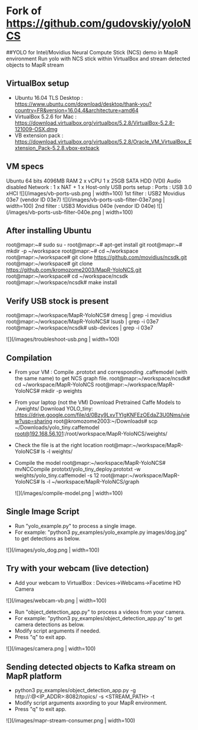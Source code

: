 ﻿# Fork of https://github.com/gudovskiy/yoloNCS
##YOLO for Intel/Movidius Neural Compute Stick (NCS) demo in MapR environment
Run yolo with NCS stick within VirtualBox and stream detected objects to MapR stream

## VirtualBox setup
* Ubuntu 16.04 TLS Desktop : https://www.ubuntu.com/download/desktop/thank-you?country=FR&version=16.04.4&architecture=amd64
* VirtualBox 5.2.6 for Mac : https://download.virtualbox.org/virtualbox/5.2.8/VirtualBox-5.2.8-121009-OSX.dmg
* VB extension pack : https://download.virtualbox.org/virtualbox/5.2.8/Oracle_VM_VirtualBox_Extension_Pack-5.2.8.vbox-extpack

## VM specs
  Ubuntu 64 bits
  4096MB RAM
  2 x vCPU
  1 x 25GB SATA HDD (VDI)
  Audio disabled
  Network : 1 x NAT + 1 x Host-only
  USB ports setup : Ports : USB 3.0 xHCI
  ![](/images/vb-ports-usb.png | width=100)
  1st filter : USB2 Movidius 03e7 (vendor ID 03e7)
  ![](/images/vb-ports-usb-filter-03e7.png | width=100)
  2nd filter : USB3 Movidius 040e (vendor ID 040e)
  ![](/images/vb-ports-usb-filter-040e.png | width=100)

## After installing Ubuntu
  root@mapr:~# sudo su -
  root@mapr:~# apt-get install git
  root@mapr:~# mkdir -p ~/workspace
  root@mapr:~# cd ~/workspace
  root@mapr:~/workspace# git clone https://github.com/movidius/ncsdk.git
  root@mapr:~/workspace# git clone https://github.com/kromozome2003/MapR-YoloNCS.git
  root@mapr:~/workspace# cd ~/workspace/ncsdk
  root@mapr:~/workspace/ncsdk# make install

## Verify USB stock is present
  root@mapr:~/workspace/MapR-YoloNCS# dmesg | grep -i movidius
  root@mapr:~/workspace/MapR-YoloNCS# lsusb | grep -i 03e7
  root@mapr:~/workspace/ncsdk# usb-devices | grep -i 03e7

  ![](/images/troubleshoot-usb.png | width=100)

## Compilation
* From your VM : Compile .prototxt and corresponding .caffemodel (with the same name) to get NCS graph file.
  root@mapr:~/workspace/ncsdk# cd ~/workspace/MapR-YoloNCS
  root@mapr:~/workspace/MapR-YoloNCS# mkdir -p weights

* From your laptop (not the VM) Download Pretrained Caffe Models to ./weights/
  Download YOLO_tiny: https://drive.google.com/file/d/0Bzy9LxvTYIgKNFEzOEdaZ3U0Nms/view?usp=sharing
  root@kromozome2003:~/Downloads# scp ~/Downloads/yolo_tiny.caffemodel root@192.168.56.101:/root/workspace/MapR-YoloNCS/weights/

* Check the file is at the right location
  root@mapr:~/workspace/MapR-YoloNCS# ls -l weights/

* Compile the model
  root@mapr:~/workspace/MapR-YoloNCS# mvNCCompile prototxt/yolo_tiny_deploy.prototxt -w weights/yolo_tiny.caffemodel -s 12
  root@mapr:~/workspace/MapR-YoloNCS# ls -l ~/workspace/MapR-YoloNCS/graph

  ![](/images/compile-model.png | width=100)

## Single Image Script
* Run "yolo_example.py" to process a single image.
* For example: "python3 py_examples/yolo_example.py images/dog.jpg" to get detections as below.

![](/images/yolo_dog.png | width=100)

## Try with your webcam (live detection)
* Add your webcam to VirtualBox : Devices->Webcams->Facetime HD Camera

![](/images/webcam-vb.png | width=100)

* Run "object_detection_app.py" to process a videos from your camera.
* For example: "python3 py_examples/object_detection_app.py" to get camera detections as below.
* Modify script arguments if needed.
* Press "q" to exit app.

![](/images/camera.png | width=100)

## Sending detected objects to Kafka stream on MapR platform
* python3 py_examples/object_detection_app.py -g http://<USER>:<PASS>@<IP_ADDR>:8082/topics/ -s <STREAM_PATH> -t <TOPIC>
* Modify script arguments axxording to your MapR environment.
* Press "q" to exit app.

![](/images/mapr-stream-consumer.png | width=100)

